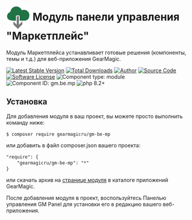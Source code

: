 # <img src="https://raw.githubusercontent.com/gearmagicru/gm-be-mp/refs/heads/master/assets/images/icon.svg" width="64px" height="64px" align="absmiddle"> Модуль панели управления "Маркетплейс"

Модуль Маркетплейса устанавливает готовые решения (компоненты, темы и т.д.) для веб-приложения GearMagic.

[![Latest Stable Version](https://img.shields.io/packagist/v/gearmagicru/gm-be-mp.svg)](https://packagist.org/packages/gearmagicru/gm-be-mp)
[![Total Downloads](https://img.shields.io/packagist/dt/gearmagicru/gm-be-mp.svg)](https://packagist.org/packages/gearmagicru/gm-be-mp)
[![Author](https://img.shields.io/badge/author-anton.tivonenko@gmail.com-blue.svg)](mailto:anton.tivonenko@gmail)
[![Source Code](https://img.shields.io/badge/source-gearmagicru/gm--be--mp-blue.svg)](https://github.com/gearmagicru/gm-be-mp)
[![Software License](https://img.shields.io/badge/license-MIT-brightgreen.svg)](https://github.com/gearmagicru/gm-be-mp/blob/master/LICENSE)
![Component type: module](https://img.shields.io/badge/component%20type-module-green.svg)
![Component ID: gm.be.mp](https://img.shields.io/badge/component%20id-gm.be.mp-green.svg)
![php 8.2+](https://img.shields.io/badge/php-min%208.2-red.svg)

## Установка

Для добавления модуля в ваш проект, вы можете просто выполнить команду ниже:

```
$ composer require gearmagicru/gm-be-mp
```

или добавить в файл composer.json вашего проекта:
```
"require": {
    "gearmagicru/gm-be-mp": "*"
}
```
или скачать архив на [странице модуля](https://apps.gearmagic.ru/component/gm-be-mp) в каталоге приложений GearMagic.

После добавления модуля в проект, воспользуйтесь Панелью управления GM Panel для установки его в редакцию вашего веб-приложения.
